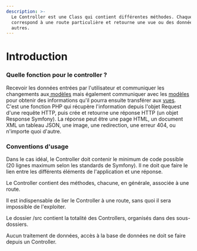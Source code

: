```yaml
---
description: >-
  Le Controller est une Class qui contient différentes méthodes. Chaque méthode
  correspond à une route particulière et retourne une vue ou des données, entre
  autres.
---
```


# Introduction

### Quelle fonction pour le controller ?

Recevoir les données entrées par l'utilisateur et communiquer les changements aux[ modèles](broken-reference) mais également communiquer avec les [modèles](broken-reference) pour obtenir des informations qu'il pourra ensuite transférer aux [vues](broken-reference).\
C'est une fonction PHP qui récupère l'information depuis l'objet Request d'une requête HTTP, puis crée et retourne une réponse HTTP (un objet Response Symfony). La réponse peut être une page HTML, un document XML un tableau JSON, une image, une redirection, une erreur 404, ou n'importe quoi d'autre.

### Conventions d'usage

Dans le cas idéal, le Controller doit contenir le minimum de code possible (20 lignes maximum selon les standards de Symfony). Il ne doit que faire le lien entre les différents éléments de l'application et une réponse.

Le Controller contient des méthodes, chacune, en générale, associée à une route.

Il est indispensable de lier le Controller à une route, sans quoi il sera impossible de l'exploiter.

Le dossier /src contient la totalité des Controllers, organisés dans des sous-dossiers.

Aucun traitement de données, accès à la base de données ne doit se faire depuis un Controller.

